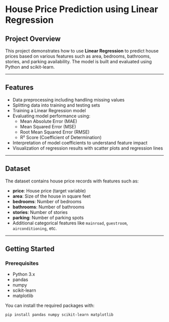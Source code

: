 # House Price Prediction using Linear Regression

## Project Overview
This project demonstrates how to use **Linear Regression** to predict house prices based on various features such as area, bedrooms, bathrooms, stories, and parking availability. The model is built and evaluated using Python and scikit-learn.

---

## Features

- Data preprocessing including handling missing values
- Splitting data into training and testing sets
- Training a Linear Regression model
- Evaluating model performance using:
  - Mean Absolute Error (MAE)
  - Mean Squared Error (MSE)
  - Root Mean Squared Error (RMSE)
  - R² Score (Coefficient of Determination)
- Interpretation of model coefficients to understand feature impact
- Visualization of regression results with scatter plots and regression lines

---

## Dataset

The dataset contains house price records with features such as:

- **price**: House price (target variable)
- **area**: Size of the house in square feet
- **bedrooms**: Number of bedrooms
- **bathrooms**: Number of bathrooms
- **stories**: Number of stories
- **parking**: Number of parking spots
- Additional categorical features like `mainroad`, `guestroom`, `airconditioning`, etc.

---

## Getting Started

### Prerequisites

- Python 3.x
- pandas
- numpy
- scikit-learn
- matplotlib

You can install the required packages with:

```bash
pip install pandas numpy scikit-learn matplotlib
